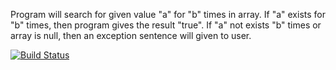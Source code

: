 Program will search for given value "a" for "b" times in array. If "a" exists for "b" times, then program gives the result "true". If "a" not exists "b" times or array is null, then an exception sentence will given to user. 

[![Build Status](https://travis-ci.com/furkanorten/MyProject.svg?branch=main)](https://travis-ci.com/furkanorten/MyProject)
